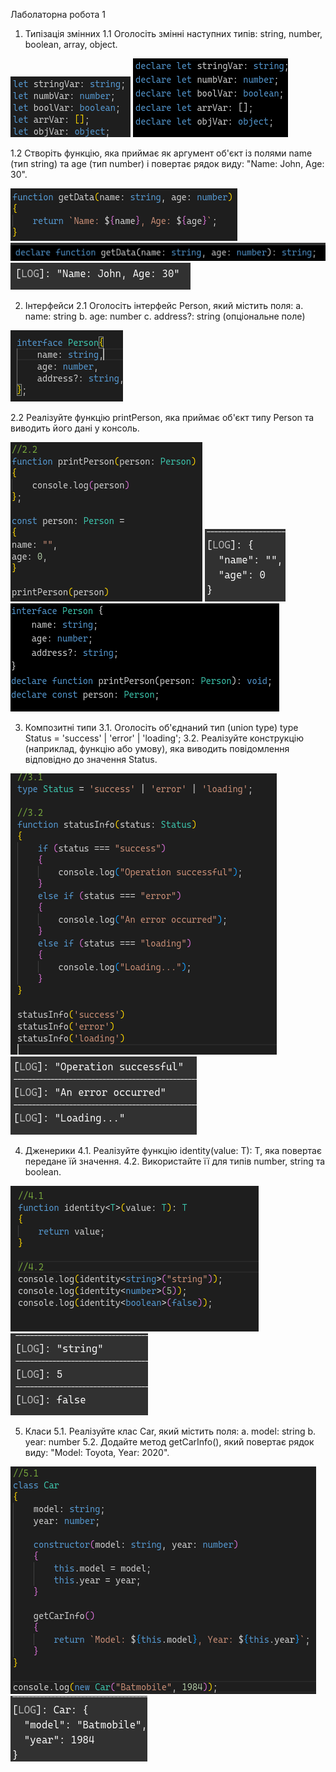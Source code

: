 Лаболаторна робота 1

1. Типізація змінних
1.1	Оголосіть змінні наступних типів: string, number, boolean, array, object.

![1](./screenshots/1_1.png)
![1_1](./screenshots/1_1_1.png)

1.2	Створіть функцію, яка приймає як аргумент об'єкт із полями name (тип string) та age (тип number) і повертає рядок виду: "Name: John, Age: 30".

![1_2](./screenshots/1_2.png)
![1_2_1](./screenshots/1_2_1.png)
![1_2_2](./screenshots/1_2_2.png)

2. Інтерфейси
2.1	Оголосіть інтерфейс Person, який містить поля:
a.	name: string
b.	age: number
c.	address?: string (опціональне поле)

![2_1](./screenshots/2_1.png)

2.2	Реалізуйте функцію printPerson, яка приймає об'єкт типу Person та виводить його дані у консоль.

![2_2](./screenshots/2_2.png)
![2_2_1](./screenshots/2_2_1.png)
![2_2_2](./screenshots/2_2_2.png)


3. Композитні типи
3.1.	Оголосіть об'єднаний тип (union type)
type Status = 'success' | 'error' | 'loading';
3.2.	Реалізуйте конструкцію (наприклад, функцію або умову), яка виводить повідомлення відповідно до значення Status.

![3_1](./screenshots/3_1.png)
![3_2](./screenshots/3_2.png)

4. Дженерики
4.1.	Реалізуйте функцію identity<T>(value: T): T, яка повертає передане їй значення.
4.2.	Використайте її для типів number, string та boolean.

![4_1](./screenshots/4_1.png)
![4_2](./screenshots/4_2.png)

5. Класи
5.1.	Реалізуйте клас Car, який містить поля:
a.	model: string
b.	year: number
5.2.	Додайте метод getCarInfo(), який повертає рядок виду: "Model: Toyota, Year: 2020".

![5_1](./screenshots/5_1.png)
![5_2](./screenshots/5_2.png)

